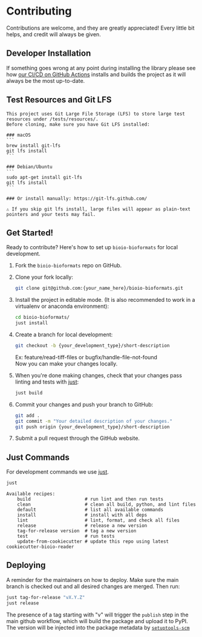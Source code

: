 # Contributing

Contributions are welcome, and they are greatly appreciated! Every little bit
helps, and credit will always be given.

## Developer Installation

If something goes wrong at any point during installing the library please see how
[our CI/CD on GitHub Actions](.github/workflows/build-main.yml) installs and builds the
project as it will always be the most up-to-date.

## Test Resources and Git LFS

    This project uses Git Large File Storage (LFS) to store large test resources under /tests/resources/.
    Before cloning, make sure you have Git LFS installed:

    ### macOS
    ```
    brew install git-lfs
    git lfs install
    ```

    ### Debian/Ubuntu
    ```
    sudo apt-get install git-lfs
    git lfs install
    ```

    ### Or install manually: https://git-lfs.github.com/

    ⚠️ If you skip git lfs install, large files will appear as plain-text pointers and your tests may fail.
## Get Started!

Ready to contribute? Here's how to set up `bioio-bioformats` for local development.

1. Fork the `bioio-bioformats` repo on GitHub.

2. Clone your fork locally:

    ```bash
    git clone git@github.com:{your_name_here}/bioio-bioformats.git
    ```

3. Install the project in editable mode. (It is also recommended to work in a virtualenv or anaconda environment):

    ```bash
    cd bioio-bioformats/
    just install
    ```

4. Create a branch for local development:

    ```bash
    git checkout -b {your_development_type}/short-description
    ```

    Ex: feature/read-tiff-files or bugfix/handle-file-not-found<br>
    Now you can make your changes locally.

5. When you're done making changes, check that your changes pass linting and
   tests with [just](https://github.com/casey/just):

    ```bash
    just build
    ```

6. Commit your changes and push your branch to GitHub:

    ```bash
    git add .
    git commit -m "Your detailed description of your changes."
    git push origin {your_development_type}/short-description
    ```

7. Submit a pull request through the GitHub website.

## Just Commands

For development commands we use [just](https://github.com/casey/just).

```bash
just
```
```
Available recipes:
    build                    # run lint and then run tests
    clean                    # clean all build, python, and lint files
    default                  # list all available commands
    install                  # install with all deps
    lint                     # lint, format, and check all files
    release                  # release a new version
    tag-for-release version  # tag a new version
    test                     # run tests
    update-from-cookiecutter # update this repo using latest cookiecutter-bioio-reader
```

## Deploying

A reminder for the maintainers on how to deploy.
Make sure the main branch is checked out and all desired changes
are merged. Then run:

```bash
just tag-for-release "vX.Y.Z"
just release
```

The presence of a tag starting with "v" will trigger the `publish` step in the
main github workflow, which will build the package and upload it to PyPI. The
version will be injected into the package metadata by
[`setuptools-scm`](https://github.com/pypa/setuptools_scm)
